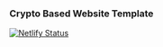 ### Crypto Based Website Template

[![Netlify Status](https://api.netlify.com/api/v1/badges/0f026e5b-211e-480d-a72d-e1a29532d5fe/deploy-status)](https://app.netlify.com/sites/amazing-bombolone-be85f8/deploys)

